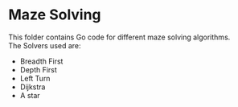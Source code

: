 # Maze Solving
This folder contains Go code for different maze solving algorithms.    
The Solvers used are:

* Breadth First
* Depth First
* Left Turn
* Dijkstra
* A star
